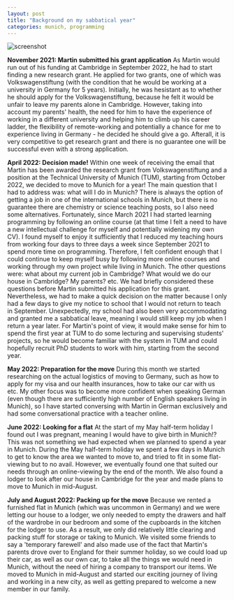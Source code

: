 ```yaml
---
layout: post
title: "Background on my sabbatical year"
categories: munich, programming
---
```

<img src="/sabbaticaldiary/images/background.jpg" alt="screenshot" class="center">

**November 2021: Martin submitted his grant application**
As Martin would run out of his funding at Cambridge in September 2022, he had to start finding a new research grant. He applied for two grants, one of which was Volkswagenstiftung (with the condition that he would be working at a university in Germany for 5 years). Initially, he was hesistant as to whether he should apply for the Volkswagenstiftung, because he felt it would be unfair to leave my parents alone in Cambridge. However, taking into account my parents' health, the need for him to have the experience of working in a different university and helping him to climb up his career ladder, the flexibility of remote-working and potentially a chance for me to experience living in Germany - he decided he should give a go. Afterall, it is very competitive to get research grant and there is no guarantee one will be successful even with a strong application.

**April 2022: Decision made!**
Within one week of receiving the email that Martin has been awarded the research grant from Volkswagenstiftung and a position at the Technical University of Munich (TUM), starting from October 2022, we decided to move to Munich for a year!
The main question that I had to address was: what will I do in Munich? There is always the option of getting a job in one of the international schools in Munich, but there is no guarantee there are chemistry or science teaching posts, so I also need some alternatives. Fortunately, since March 2021 I had started learning programming by following an online course (at that time I felt a need to have a new intellectual challenge for myself and potentially widening my own CV). I found myself to enjoy it sufficiently that I reduced my teaching hours from working four days to three days a week since September 2021 to spend more time on programming. Therefore, I felt confident enough that I could continue to keep myself busy by following more online courses and working through my own project while living in Munich. The other questions were: what about my current job in Cambridge? What would we do our house in Cambridge? My parents? etc. We had briefly considered these questions before Martin submitted his application for this grant. 
Nevertheless, we had to make a quick decision on the matter because I only had a few days to give my notice to school that I would not return to teach in September. Unexpectedly, my school had also been very accommodating and granted me a sabbatical leave, meaning I would still keep my job when I return a year later. 
For Martin's point of view, it would make sense for him to spend the first year at TUM to do some lecturing and supervising students' projects, so he would become familiar with the system in TUM and could hopefully recruit PhD students to work with him, starting from the second year.

**May 2022: Preparation for the move**
During this month we started researching on the actual logistics of moving to Germany, such as how to apply for my visa and our health insurances, how to take our car with us etc. My other focus was to become more confident when speaking German (even though there are sufficiently high number of English speakers living in Munich), so I have started conversing with Martin in German exclusively and had some conversational practice with a teacher online.

**June 2022: Looking for a flat**
At the start of my May half-term holiday I found out I was pregnant, meaning I would have to give birth in Munich!? This was not something we had expected when we planned to spend a year in Munich.
During the May half-term holiday we spent a few days in Munich to get to know the area we wanted to move to, and tried to fit in some flat-viewing but to no avail. However, we eventually found one that suited our needs through an online-viewing by the end of the month. We also found a lodger to look after our house in Cambridge for the year and made plans to move to Munich in mid-August. 

**July and August 2022: Packing up for the move**
Because we rented a furnished flat in Munich (which was uncommon in Germany) and we were letting our house to a lodger, we only needed to empty the drawers and half of the wardrobe in our bedroom and some of the cupboards in the kitchen for the lodger to use. As a result, we only did relatively little clearing and packing stuff for storage or taking to Munich. We visited some friends to say a 'temporary farewell' and also made use of the fact that Martin's parents drove over to England for their summer holiday, so we could load up their car, as well as our own car, to take all the things we would need in Munich, without the need of hiring a company to transport our items.
We moved to Munich in mid-August and started our exciting journey of living and working in a new city, as well as getting prepared to welcome a new member in our family.